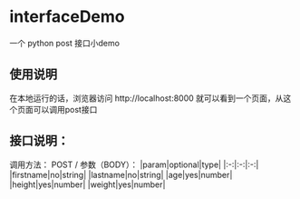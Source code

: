 # interfaceDemo

一个 python post 接口小demo

## 使用说明
在本地运行的话，浏览器访问 http://localhost:8000 就可以看到一个页面，从这个页面可以调用post接口

## 接口说明：
调用方法： POST /
参数（BODY）：
|param|optional|type|
|:-:|:-:|:-:|
|firstname|no|string|
|lastname|no|string|
|age|yes|number|
|height|yes|number|
|weight|yes|number|
